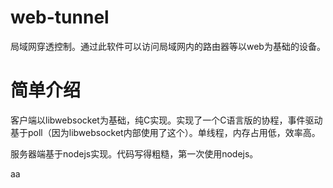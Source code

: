 web-tunnel
==========

局域网穿透控制。通过此软件可以访问局域网内的路由器等以web为基础的设备。

简单介绍
=========

客户端以libwebsocket为基础，纯C实现。实现了一个C语言版的协程，事件驱动基于poll（因为libwebsocket内部使用了这个）。单线程，内存占用低，效率高。

服务器端基于nodejs实现。代码写得粗糙，第一次使用nodejs。

aa
